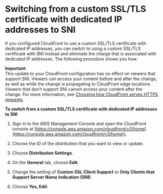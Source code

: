 # Switching from a custom SSL/TLS certificate with dedicated IP addresses to SNI<a name="cnames-and-https-switch-dedicated-to-sni"></a>

If you configured CloudFront to use a custom SSL/TLS certificate with dedicated IP addresses, you can switch to using a custom SSL/TLS certificate with SNI instead and eliminate the charge that is associated with dedicated IP addresses\. The following procedure shows you how\.

**Important**  
This update to your CloudFront configuration has no effect on viewers that support SNI\. Viewers can access your content before and after the change, as well as while the change is propagating to CloudFront edge locations\. Viewers that don't support SNI cannot access your content after the change\. For more information, see [Choosing how CloudFront serves HTTPS requests](cnames-https-dedicated-ip-or-sni.md)\. <a name="cnames-and-https-switch-dedicated-to-sni-proc"></a>

**To switch from a custom SSL/TLS certificate with dedicated IP addresses to SNI**

1. Sign in to the AWS Management Console and open the CloudFront console at [https://console.aws.amazon.com/cloudfront/v3/home](https://console.aws.amazon.com/cloudfront/v3/home)\.

1. Choose the ID of the distribution that you want to view or update\.

1. Choose **Distribution Settings**\.

1. On the **General** tab, choose **Edit**\.

1. Change the setting of **Custom SSL Client Support** to **Only Clients that Support Server Name Indication \(SNI\)**\.

1. Choose **Yes, Edit**\.